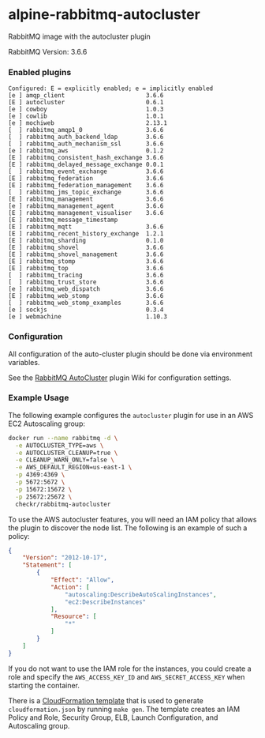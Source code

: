 # alpine-rabbitmq-autocluster
RabbitMQ image with the autocluster plugin

RabbitMQ Version: 3.6.6

### Enabled plugins
```
Configured: E = explicitly enabled; e = implicitly enabled
[e ] amqp_client                       3.6.6
[E ] autocluster                       0.6.1
[e ] cowboy                            1.0.3
[e ] cowlib                            1.0.1
[e ] mochiweb                          2.13.1
[  ] rabbitmq_amqp1_0                  3.6.6
[  ] rabbitmq_auth_backend_ldap        3.6.6
[  ] rabbitmq_auth_mechanism_ssl       3.6.6
[e ] rabbitmq_aws                      0.1.2
[E ] rabbitmq_consistent_hash_exchange 3.6.6
[E ] rabbitmq_delayed_message_exchange 0.0.1
[  ] rabbitmq_event_exchange           3.6.6
[E ] rabbitmq_federation               3.6.6
[E ] rabbitmq_federation_management    3.6.6
[  ] rabbitmq_jms_topic_exchange       3.6.6
[E ] rabbitmq_management               3.6.6
[e ] rabbitmq_management_agent         3.6.6
[E ] rabbitmq_management_visualiser    3.6.6
[E ] rabbitmq_message_timestamp
[E ] rabbitmq_mqtt                     3.6.6
[E ] rabbitmq_recent_history_exchange  1.2.1
[E ] rabbitmq_sharding                 0.1.0
[E ] rabbitmq_shovel                   3.6.6
[E ] rabbitmq_shovel_management        3.6.6
[E ] rabbitmq_stomp                    3.6.6
[E ] rabbitmq_top                      3.6.6
[  ] rabbitmq_tracing                  3.6.6
[  ] rabbitmq_trust_store              3.6.6
[e ] rabbitmq_web_dispatch             3.6.6
[E ] rabbitmq_web_stomp                3.6.6
[  ] rabbitmq_web_stomp_examples       3.6.6
[e ] sockjs                            0.3.4
[e ] webmachine                        1.10.3
```

### Configuration
All configuration of the auto-cluster plugin should be done via environment variables.

See the [RabbitMQ AutoCluster](https://github.com/aweber/rabbitmq-autocluster/wiki) plugin Wiki for configuration settings.

### Example Usage
The following example configures the `autocluster` plugin for use in an AWS EC2 Autoscaling group:

```bash
docker run --name rabbitmq -d \
  -e AUTOCLUSTER_TYPE=aws \
  -e AUTOCLUSTER_CLEANUP=true \
  -e CLEANUP_WARN_ONLY=false \
  -e AWS_DEFAULT_REGION=us-east-1 \
  -p 4369:4369 \
  -p 5672:5672 \
  -p 15672:15672 \
  -p 25672:25672 \
  checkr/rabbitmq-autocluster
```
To use the AWS autocluster features, you will need an IAM policy that allows the plugin to discover the node list. The following is an example of such a policy:

```json
{
    "Version": "2012-10-17",
    "Statement": [
        {
            "Effect": "Allow",
            "Action": [
                "autoscaling:DescribeAutoScalingInstances",
                "ec2:DescribeInstances"
            ],
            "Resource": [
                "*"
            ]
        }
    ]
}
```

If you do not want to use the IAM role for the instances, you could create a role and specify the `AWS_ACCESS_KEY_ID` and `AWS_SECRET_ACCESS_KEY` when starting the container.

There is a [CloudFormation template](https://github.com/checkr/coreos-rabbitmq-autocluster/blob/master/cloudformation.tpl.json) that is used to generate `cloudformation.json` by running `make gen`. The template creates an IAM Policy and Role, Security Group, ELB, Launch Configuration, and Autoscaling group.

